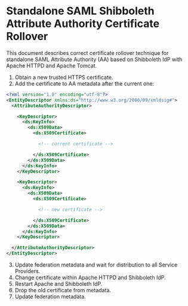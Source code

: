 # Standalone SAML Shibboleth Attribute Authority Certificate Rollover

This document describes correct certificate rollover technique for standalone SAML Attribute Authority (AA) based on Shibboleth IdP with Apache HTTPD and Apache Tomcat.

1. Obtain a new trusted HTTPS certificate.
2. Add the certificate to AA metadata after the current one:

```xml
<?xml version="1.0" encoding="utf-8"?>
<EntityDescriptor xmlns:ds="http://www.w3.org/2000/09/xmldsig#">
  <AttributeAuthorityDescriptor>

    <KeyDescriptor>
      <ds:KeyInfo>
        <ds:X509Data>
          <ds:X509Certificate>

            <!-- current certificate -->

          </ds:X509Certificate>
        </ds:X509Data>
      </ds:KeyInfo>
    </KeyDescriptor>

    <KeyDescriptor>
      <ds:KeyInfo>
        <ds:X509Data>
          <ds:X509Certificate>

            <!-- new certificate -->

          </ds:X509Certificate>
        </ds:X509Data>
      </ds:KeyInfo>
    </KeyDescriptor>

  </AttributeAuthorityDescriptor>
</EntityDescriptor>
```

3. Update federation metadata and wait for distribution to all Service Providers.
4. Change certificate within Apache HTTPD and Shibboleth IdP.
5. Restart Apache and Shibboleth IdP.
6. Drop the old certificate from metadata.
7. Update federation metadata.

